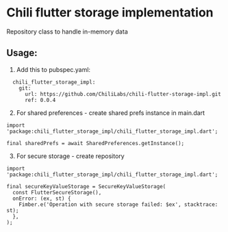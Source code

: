 # Chili flutter storage implementation

Repository class to handle in-memory data

## Usage:

1. Add this to pubspec.yaml:

```
  chili_flutter_storage_impl:
    git:
      url: https://github.com/ChiliLabs/chili-flutter-storage-impl.git
      ref: 0.0.4
```

2. For shared preferences - create shared prefs instance in main.dart

```
import 'package:chili_flutter_storage_impl/chili_flutter_storage_impl.dart';

final sharedPrefs = await SharedPreferences.getInstance();
```

3. For secure storage - create repository

```
import 'package:chili_flutter_storage_impl/chili_flutter_storage_impl.dart';

final secureKeyValueStorage = SecureKeyValueStorage(
  const FlutterSecureStorage(),
  onError: (ex, st) {
    Fimber.e('Operation with secure storage failed: $ex', stacktrace: st);
  },
);
```
